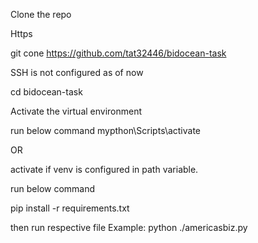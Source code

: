 

Clone the repo

Https

git cone https://github.com/tat32446/bidocean-task

SSH is not configured as of now


cd bidocean-task


Activate the virtual environment

run below command 
mypthon\Scripts\activate

OR

activate if venv is configured in path variable.

run below command

pip install -r requirements.txt


then run respective file
Example: python ./americasbiz.py
